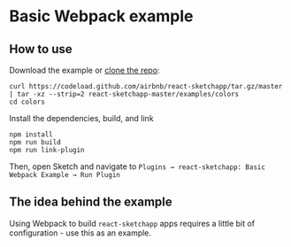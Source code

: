 # Basic Webpack example

## How to use
Download the example or [clone the repo](http://github.com/airbnb/react-sketchapp):
```
curl https://codeload.github.com/airbnb/react-sketchapp/tar.gz/master | tar -xz --strip=2 react-sketchapp-master/examples/colors
cd colors
```

Install the dependencies, build, and link
```
npm install
npm run build
npm run link-plugin
```

Then, open Sketch and navigate to `Plugins → react-sketchapp: Basic Webpack Example → Run Plugin`

## The idea behind the example

Using Webpack to build `react-sketchapp` apps requires a little bit of configuration - use this as an example.
